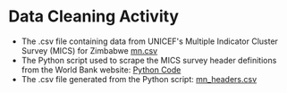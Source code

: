 # Data Cleaning Activity

*   The .csv file containing data from UNICEF's Multiple Indicator Cluster Survey (MICS) for Zimbabwe  [mn.csv](mn_creation.csv)
*   The Python script used to scrape the MICS survey header definitions from the World Bank website:   [Python Code](MICs-coding-scraping.py)
*   The .csv file generated from the Python script:   [mn_headers.csv](headers_creation.csv)
